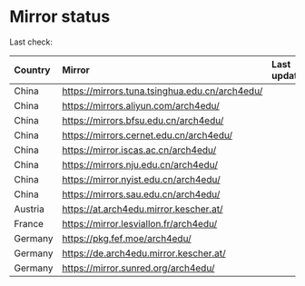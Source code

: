 <script src="./time.js"></script>
# Mirror status
Last check: <script type="text/javascript">localize(1712085239.7617226);</script>

|Country|Mirror|Last update|
|:------|:-----|:----------|
|China|https://mirrors.tuna.tsinghua.edu.cn/arch4edu/|<script type="text/javascript">localize(1712039836);</script>|
|China|https://mirrors.aliyun.com/arch4edu/|<script type="text/javascript">localize(1712039836);</script>|
|China|https://mirrors.bfsu.edu.cn/arch4edu/|<script type="text/javascript">localize(1712039836);</script>|
|China|https://mirrors.cernet.edu.cn/arch4edu/|<script type="text/javascript">localize(1712082652);</script>|
|China|https://mirror.iscas.ac.cn/arch4edu/|<script type="text/javascript">localize(1712082652);</script>|
|China|https://mirrors.nju.edu.cn/arch4edu/|<script type="text/javascript">localize(1711996779);</script>|
|China|https://mirror.nyist.edu.cn/arch4edu/|<script type="text/javascript">localize(1712039836);</script>|
|China|https://mirrors.sau.edu.cn/arch4edu/|<script type="text/javascript">localize(1712039836);</script>|
|Austria|https://at.arch4edu.mirror.kescher.at/|<script type="text/javascript">localize(1712039836);</script>|
|France|https://mirror.lesviallon.fr/arch4edu/|<script type="text/javascript">localize(1712039836);</script>|
|Germany|https://pkg.fef.moe/arch4edu/|<script type="text/javascript">localize(1712039836);</script>|
|Germany|https://de.arch4edu.mirror.kescher.at/|<script type="text/javascript">localize(1712039836);</script>|
|Germany|https://mirror.sunred.org/arch4edu/|<script type="text/javascript">localize(1712039836);</script>|

<script src="./tablefilter/tablefilter.js"></script>
<script src="./table.js"></script>